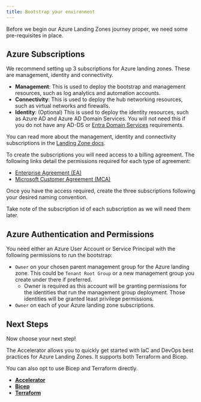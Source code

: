 ```yaml
---
title: Bootstrap your environment
---
```


Before we begin our Azure Landing Zones journey proper, we need some pre-requisites in place.

## Azure Subscriptions

We recommend setting up 3 subscriptions for Azure landing zones.
These are management, identity and connectivity.

- **Management**: This is used to deploy the bootstrap and management resources, such as log analytics and automation accounts.
- **Connectivity**: This is used to deploy the hub networking resources, such as virtual networks and firewalls.
- **Identity**: (Optional) This is used to deploy the identity resources, such as Azure AD and Azure AD Domain Services. You will not need this if you do not have any AD-DS or [Entra Domain Services](https://azure.microsoft.com/products/microsoft-entra-ds) requirements.

You can read more about the management, identity and connectivity subscriptions in the [Landing Zone docs](https://learn.microsoft.com/azure/cloud-adoption-framework/ready/landing-zone/deploy-landing-zones-with-terraform).

To create the subscriptions you will need access to a billing agreement.
The following links detail the permissions required for each type of agreement:

- [Enterprise Agreement (EA)](https://learn.microsoft.com/en-us/azure/cost-management-billing/manage/create-enterprise-subscription)
- [Microsoft Customer Agreement (MCA)](https://learn.microsoft.com/en-us/azure/cost-management-billing/manage/create-subscription)

Once you have the access required, create the three subscriptions following your desired naming convention.

Take note of the subscription id of each subscription as we will need them later.

## Azure Authentication and Permissions

You need either an Azure User Account or Service Principal with the following permissions to run the bootstrap:

- `Owner` on your chosen parent management group for the Azure landing zone. This could be `Tenant Root Group` or a new management group you create under there if preferred.
  - Owner is required as this account will be granting permissions for the identities that run the management group deployment. Those identities will be granted least privilege permissions.
- `Owner` on each of your Azure landing zone subscriptions.

## Next Steps

Now choose your next step!

The Accelerator allows you to quickly get started with IaC and DevOps best practices for Azure Landing Zones.
It supports both Terraform and Bicep.

You can also opt to use Bicep and Terraform directly.

- [**Accelerator**](/Azure-Landing-Zones/accelerator/)
- [**Bicep**](/Azure-Landing-Zones/bicep/)
- [**Terraform**](/Azure-Landing-Zones/terraform/)
